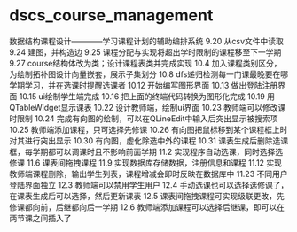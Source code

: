 # dscs_course_management
数据结构课程设计————学习课程计划的辅助编排系统
9.20 从csv文件中读取
9.24 建图，并构造边
9.25 课程分配与实现将超出学时限制的课程移至下一学期
9.27 course结构体改为类；设计课程表类并完成实现
10.4 加入课程类别区分，为绘制拓补图设计向量嵌套，展示子集划分
10.8 dfs递归检测每一门课最晚要在哪学期学习，并在选课时提醒选课者
10.12 开始编写图形界面
10.13 做出登陆注册界面
10.15 ui绘制学生端完成
10.16 把上面的终端代码转换为图形化完成
10.19 用QTableWidget显示课表
10.22 设计教师端，绘制ui界面
10.23 教师端可以修改课时限制
10.24 完成有向图的绘制，可以在QLineEdit中输入后突出显示被搜索项
10.25 教师端添加课程，只可选择先修课
10.26 有向图把鼠标移到某个课程框上时对其进行突出显示
10.30 有向图，虚化除选中外的课程
10.31 课表生成后删除选课框，每学期都可以调课时且不影响前面学期
11.2 实现程序自动选课，同时选择选修课
11.6 课表间拖拽课程
11.9 实现数据库存储数据，注册信息和课程
11.12 实现教师端课程删除，输出学生列表，课程增减会即时反映在数据库中
11.23 不同用户登陆界面独立
12.3 教师端可以禁用学生用户
12.4 手动选课也可以选择选修课了，在课表生成后可以选择，然后更新课表
12.5 课表间拖拽课程可实现级联更改，先修课都向前，后继都向后一学期
12.6 教师端添加课程可以选择后继课，即可以在两节课之间插入了